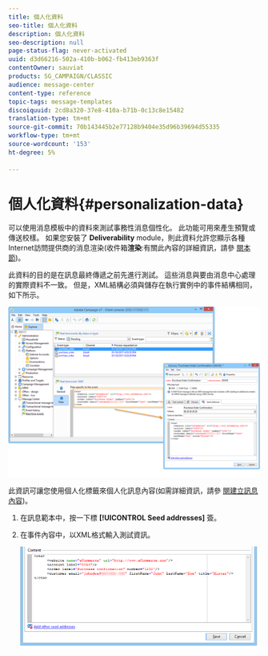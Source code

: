 ```yaml
---
title: 個人化資料
seo-title: 個人化資料
description: 個人化資料
seo-description: null
page-status-flag: never-activated
uuid: d3d66216-502a-410b-b062-fb413eb9363f
contentOwner: sauviat
products: SG_CAMPAIGN/CLASSIC
audience: message-center
content-type: reference
topic-tags: message-templates
discoiquuid: 2cd8a320-37e8-410a-b71b-0c13c8e15482
translation-type: tm+mt
source-git-commit: 70b143445b2e77128b9404e35d96b39694d55335
workflow-type: tm+mt
source-wordcount: '153'
ht-degree: 5%

---
```



# 個人化資料{#personalization-data}

可以使用消息模板中的資料來測試事務性消息個性化。 此功能可用來產生預覽或傳送校樣。 如果您安裝了 **Deliverability** module，則此資料允許您顯示各種Internet訪問提供商的消息渲染(收件箱&#x200B;**渲染**:有關此內容的詳細資訊，請參 [閱本節](../../delivery/using/about-deliverability.md))。

此資料的目的是在訊息最終傳遞之前先進行測試。 這些消息與要由消息中心處理的實際資料不一致。 但是，XML結構必須與儲存在執行實例中的事件結構相同，如下所示。

![](assets/messagecenter_create_custo_006.png)

此資訊可讓您使用個人化標籤來個人化訊息內容(如需詳細資訊，請參 [閱建立訊息內容](../../message-center/using/creating-message-content.md))。

1. 在訊息範本中，按一下標 **[!UICONTROL Seed addresses]** 簽。
1. 在事件內容中，以XML格式輸入測試資訊。

   ![](assets/messagecenter_create_custo_001.png)

